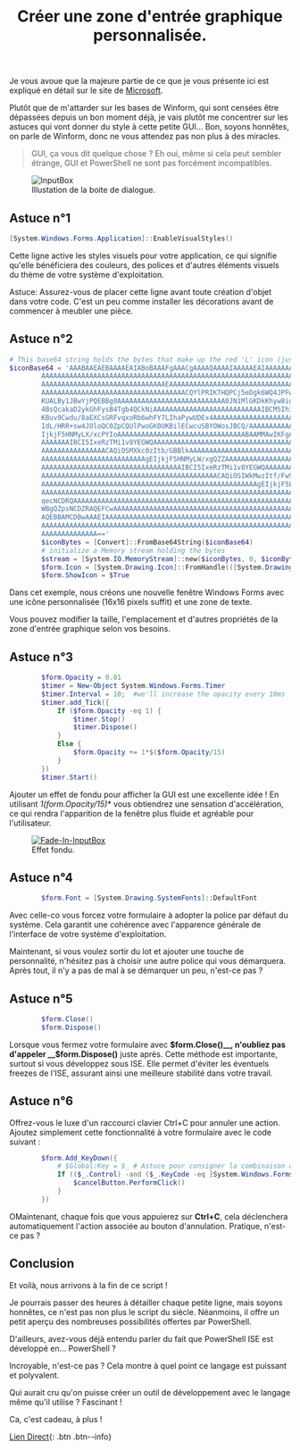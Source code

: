 ﻿---
title: "Créer une zone d'entrée graphique personnalisée."
excerpt: |
  Apprenez à créer une zone d'entrée graphique personnalisée en utilisant PowerShell et WinForms.

category: PowerShell
classes: wide
comments: true
tags: 
  - PowerShell
  - Winform
  - GUI
  - Tips
  - Cmdlet
header:
  teaser: /assets/images/Invoke-Inputbox.webp
  image_description: "Boite de dialogue en WInForm."
---

Je vous avoue que la majeure partie de ce que je vous présente ici est expliqué en détail sur le site de [Microsoft](https://learn.microsoft.com/fr-fr/powershell/scripting/samples/creating-a-custom-input-box?view=powershell-5.1).

Plutôt que de m'attarder sur les bases de Winform, qui sont censées être dépassées depuis un bon moment déjà, je vais plutôt me concentrer sur les astuces qui vont donner du style à cette petite GUI... Bon, soyons honnêtes, on parle de Winform, donc ne vous attendez pas non plus à des miracles.

> GUI, ça vous dit quelque chose ? Eh oui, même si cela peut sembler étrange, GUI et PowerShell ne sont pas forcément incompatibles.

<figure style="width: 303px" class="align-center">
<img src="{{ site.url }}{{ site.baseurl }}/assets/images/Invoke-Inputbox.webp" alt="InputBox">
  <figcaption>Illustation de la boite de dialogue.</figcaption>
</figure>

## Astuce n°1

```powershell
[System.Windows.Forms.Application]::EnableVisualStyles()
```

Cette ligne active les styles visuels pour votre application, ce qui signifie qu'elle bénéficiera des couleurs, des polices et d'autres éléments visuels du thème de votre système d'exploitation.

Astuce: Assurez-vous de placer cette ligne avant toute création d'objet dans votre code. C'est un peu comme installer les décorations avant de commencer à meubler une pièce.

## Astuce n°2

```powershell
# This base64 string holds the bytes that make up the red 'L' icon (just an example for a 16x16 pixel image)
$iconBase64 = 'AAABAAEAEBAAAAEAIABoBAAAFgAAACgAAAAQAAAAIAAAAAEAIAAAAAAAQAQAAAAAAAAAAAAAAAAA
        AAAAAAAAAAAAAAAAAAAAAAAAAAAAAAAAAAAAAAAAAAAAAAAAAAAAAAAAAAAAAAAAAAAAAAAAAAAA
        AAAAAAAAAAAAAAAAAAAAAAAAAAAAAAAEAAAAAAAAAAAAAAAAAAAAAAAAAAAAAAAAAAAAAAAAAAAA
        AAAAAAAAAAAAAAAAAAAAAAAAAAAAAAAAAAAACQYlPRIKTHQPCj5eDgk6WQ4JPFwMCC9KCQYnPQoG
        KUALBy1JBwYjPQEBBg0AAAAAAAAAAAAAAAAAAAAAAAAAAA0JN1MlGKDkKhyw8igaqvApHLH1Jhme
        4BsQcakaD2ykGhFysB4Tgb4QCkNiAAAAAAAAAAAAAAAAAAAAAAAAAAAIBCM5IhiU0DAgzf8qHLf5
        KBuv9Cwdu/8aEXCsGRFvqxoRb6whFY7LIhaPywUDEx4AAAAAAAAAAAAAAAAAAAAACAQiOSIWkcwy
        IdL/HRR+sw4JOloQC0ZpCQUlPwoGK0UKBilECwcuSBYOWosJBCQ/AAAAAAAAAAAAAAAAAAAAAAgE
        IjkjF5HNMyLX/xcPYIoAAAAAAAAAAAAAAAAAAAAAAAAAAAAAAAABAAMMAwIKFgAAAAAAAAAAAAAA
        AAAAAAAIBCI5IxeRzTMi1v8YEGWQAAAAAAAAAAAAAAAAAAAAAAAAAAAAAAAAAAAAAAAAAAAAAAAA
        AAAAAAAAAAAAAAAACAQiOSMXkc0zItb/GBBlkAAAAAAAAAAAAAAAAAAAAAAAAAAAAAAAAAAAAAAA
        AAAAAAAAAAAAAAAAAAAAAAAAAAgEIjkjF5HNMyLW/xgQZZAAAAAAAAAAAAAAAAAAAAAAAAAAAAAA
        AAAAAAAAAAAAAAAAAAAAAAAAAAAAAAAAAAAIBCI5IxeRzTMi1v8YEGWQAAAAAAAAAAAAAAAAAAAA
        AAAAAAAAAAAAAAAAAAAAAAAAAAAAAAAAAAAAAAAAAAAACAQiOSIWkMwzItf/Fw9mkgAAAAAAAAAA
        AAAAAAAAAAAAAAAAAAAAAAAAAAAAAAAAAAAAAAAAAAAAAAAAAAAAAAgEIjkjF5LOMyHW/xYPYYsA
        AAAAAAAAAAAAAAAAAAAAAAAAAAAAAAAAAAAAAAAAAAAAAAAAAAAAAAAAAAAAAAANCThTKhuu9ykZ
        qecNCDRQAAAAAAAAAAAAAAAAAAAAAAAAAAAAAAAAAAAAAAAAAAAAAAAAAAAAAAAAAAABAQEEDQg1
        WBgQZpsNCDZRAQEFCwAAAAAAAAAAAAAAAAAAAAAAAAAAAAAAAAAAAAAAAAAAAAAAAAAAAAAAAAAA
        AQEBBAMCDBwAAAEIAAAAAAAAAAAAAAAAAAAAAAAAAAAAAAAAAAAAAAAAAAAAAAAAAAAAAAAAAAAA
        AAAAAAAAAAAAAAAAAAAAAAAAAAAAAAAAAAAAAAAAAAAAAAAAAAAAAAAAAAAAAAAAAAAAAAAAAAAA
        AAAAAAAAAAAAAA=='
        $iconBytes = [Convert]::FromBase64String($iconBase64)
        # initialize a Memory stream holding the bytes
        $stream = [System.IO.MemoryStream]::new($iconBytes, 0, $iconBytes.Length)
        $form.Icon = [System.Drawing.Icon]::FromHandle(([System.Drawing.Bitmap]::new($stream).GetHIcon()))
        $form.ShowIcon = $True
```

Dans cet exemple, nous créons une nouvelle fenêtre Windows Forms avec une icône personnalisée (16x16 pixels suffit) et une zone de texte.

Vous pouvez modifier la taille, l'emplacement et d'autres propriétés de la zone d'entrée graphique selon vos besoins.

## Astuce n°3

```powershell
        $form.Opacity = 0.01
        $timer = New-Object System.Windows.Forms.Timer
        $timer.Interval = 10;  #we'll increase the opacity every 10ms
        $timer.add_Tick({
            If ($form.Opacity -eq 1) {
                $timer.Stop()
                $timer.Dispose()
            }
            Else {
                $form.Opacity += 1*$($form.Opacity/15)
            }
        })
        $timer.Start()
```

Ajouter un effet de fondu pour afficher la GUI est une excellente idée ! En utilisant **1*$($form.Opacity/15)**  vous obtiendrez une sensation d'accélération, ce qui rendra l'apparition de la fenêtre plus fluide et agréable pour l'utilisateur.

<figure style="width: 303px" class="align-center">
	<a href="{{ site.url }}{{ site.baseurl }}/assets/images/Invoke-InputBox.gif"><img src="{{ site.url }}{{ site.baseurl }}/assets/images/Invoke-InputBox.gif" alt="Fade-In-InputBox"></a>
  <figcaption>Effet fondu.</figcaption>
</figure>


## Astuce n°4

```powershell
        $form.Font = [System.Drawing.SystemFonts]::DefaultFont
```

Avec celle-co vous forcez votre formulaire à adopter la police par défaut du système. Cela garantit une cohérence avec l'apparence générale de l'interface de votre système d'exploitation.

Maintenant, si vous voulez sortir du lot et ajouter une touche de personnalité, n'hésitez pas à choisir une autre police qui vous démarquera. Après tout, il n'y a pas de mal à se démarquer un peu, n'est-ce pas ?

## Astuce n°5

```powershell
        $form.Close()
        $form.Dispose()
```

Lorsque vous fermez votre formulaire avec __$form.Close()__, n'oubliez pas d'appeler __$form.Dispose()__ juste après. Cette méthode est importante, surtout si vous développez sous ISE. Elle permet d'éviter les éventuels freezes de l'ISE, assurant ainsi une meilleure stabilité dans votre travail.

## Astuce n°6

Offrez-vous le luxe d'un raccourci clavier Ctrl+C pour annuler une action. Ajoutez simplement cette fonctionnalité à votre formulaire avec le code suivant :

```powershell
        $form.Add_KeyDown({
            # $Global:Key = $_ # Astuce pour consigner la combinaison de touche dans une variable
            If (($_.Control) -and ($_.KeyCode -eq [System.Windows.Forms.Keys]::C)) {
                $cancelButton.PerformClick()
            }
        })
```

OMaintenant, chaque fois que vous appuierez sur __Ctrl+C__, cela déclenchera automatiquement l'action associée au bouton d'annulation. Pratique, n'est-ce pas ?

## Conclusion

Et voilà, nous arrivons à la fin de ce script !

Je pourrais passer des heures à détailler chaque petite ligne, mais soyons honnêtes, ce n'est pas non plus le script du siècle. Néanmoins, il offre un petit aperçu des nombreuses possibilités offertes par PowerShell.

D'ailleurs, avez-vous déjà entendu parler du fait que PowerShell ISE est développé en... PowerShell ?

Incroyable, n'est-ce pas ? Cela montre à quel point ce langage est puissant et polyvalent.

Qui aurait cru qu'on puisse créer un outil de développement avec le langage même qu'il utilise ? Fascinant !

Ca, c'est cadeau, à plus !

[Lien Direct](https://github.com/MickaelRoy/Cmdlets/tree/main/Invoke-InputBox){: .btn .btn--info}


